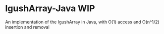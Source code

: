 # IgushArray-Java WIP
 An implementation of the IgushArray in Java, with O(1) access and O(n^1/2) insertion and removal

